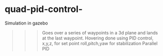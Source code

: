 # quad-pid-control-

Simulation in gazebo

>>>Goes over a series of waypoints in a 3d plane and lands at the last waypoint.
>>>Hovering done using PID control, 
>>>x,y,z, for set point 
>>>roll,pitch,yaw for stabilization 
>>>Parallel PID
